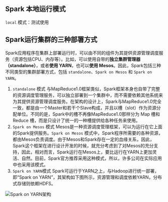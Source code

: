 ## Spark 本地运行模式

`local` 模式：测试使用

## Spark运行集群的三种部署方式

Spark应用程序在集群上部署运行时，可以由不同的组件为其提供资源管理调度服务（资源包括CPU、内存等）。比如，可以使用自带的**独立集群管理器（standalone）**，或者**使用 YARN**，也可以**使用 Mesos**。因此，Spark包括三种不同类型的集群部署方式，包括 `standalone`、`Spark on Mesos` 和 `Spark on YARN`。

1. `standalone`  模式
   与MapReduce1.0框架类似，Spark框架本身也自带了完整的资源调度管理服务，可以独立部署到一个集群中，而不需要依赖其他系统来为其提供资源管理调度服务。在架构的设计上，Spark与MapReduce1.0完全一致，都是由一个Master和若干个Slave构成，并且以槽（slot）作为资源分配单位。不同的是，Spark中的槽不再像MapReduce1.0那样分为 Map 槽和 Reduce 槽，而是只设计了统一的一种槽提供给各种任务来使用。
2. `Spark on Mesos` 模式
   Mesos是一种资源调度管理框架，可以为运行在它上面的Spark提供服务。`Spark on Mesos` 模式中，Spark程序所需要的各种资源，都由Mesos负责调度。由于Mesos和Spark存在一定的血缘关系，因此，Spark这个框架在进行设计开发的时候，就充分考虑到了对Mesos的充分支持，因此，相对而言，Spark运行在Mesos上，要比运行在YARN上更加灵活、自然。目前，Spark官方推荐采用这种模式，所以，许多公司在实际应用中也采用该模式。
3. `Spark on YARN`模式
   Spark可运行于YARN之上，与Hadoop进行统一部署，即“Spark on YARN”，其架构如下图所示，资源管理和调度依赖YARN，分布式存储则依赖HDFS。

![Spark on YARN架构](../images/图9-13-Spark-on-Yarn架构.jpg)
